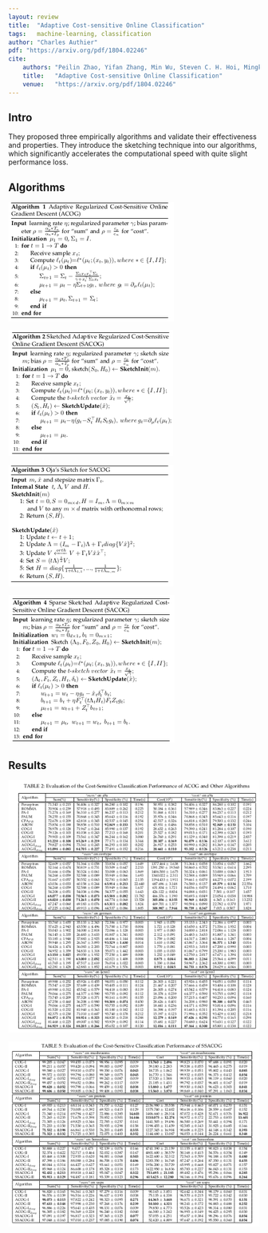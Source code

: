 ```yaml
---
layout: review
title:  "Adaptive Cost-sensitive Online Classification"
tags:   machine-learning, classification
author: "Charles Authier"
pdf: "https://arxiv.org/pdf/1804.02246"
cite:
    authors: "Peilin Zhao, Yifan Zhang, Min Wu, Steven C. H. Hoi, Mingkui Tan, Junzhou Huang"
    title:   "Adaptive Cost-sensitive Online Classification"
    venue:   "https://arxiv.org/pdf/1804.02246"
---
```


## Intro
They proposed three empirically algorithms and validate their effectiveness and properties.
They introduce the sketching technique into our algorithms, which significantly accelerates the computational speed with quite slight performance loss.

## Algorithms

![](/machine-learning/images/acog/algo1.png)

![](/machine-learning/images/acog/algo2.png)

![](/machine-learning/images/acog/algo3.png)

![](/machine-learning/images/acog/algo4.png)

## Results

![](/machine-learning/images/acog/results_bi.png)

![](/machine-learning/images/acog/results_.png)
